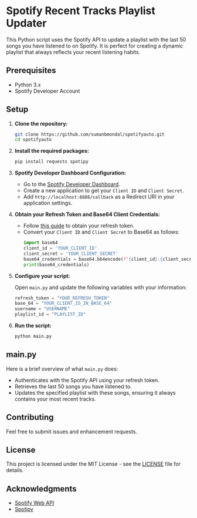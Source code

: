 # Spotify Recent Tracks Playlist Updater

This Python script uses the Spotify API to update a playlist with the last 50 songs you have listened to on Spotify. It is perfect for creating a dynamic playlist that always reflects your recent listening habits.

## Prerequisites

- Python 3.x
- Spotify Developer Account

## Setup

1. **Clone the repository:**

    ```sh
    git clone https://github.com/sumanbmondal/spotifyauto.git
    cd spotifyauto
    ```

2. **Install the required packages:**

    ```sh
    pip install requests spotipy
    ```

3. **Spotify Developer Dashboard Configuration:**
   - Go to the [Spotify Developer Dashboard](https://developer.spotify.com/dashboard/).
   - Create a new application to get your `Client ID` and `Client Secret`.
   - Add `http://localhost:8888/callback` as a Redirect URI in your application settings.

4. **Obtain your Refresh Token and Base64 Client Credentials:**

    - Follow [this guide](https://developer.spotify.com/documentation/general/guides/authorization-guide/#authorization-code-flow) to obtain your refresh token. 
    - Convert your `Client ID` and `Client Secret` to Base64 as follows:
      ```python
      import base64
      client_id = 'YOUR_CLIENT_ID'
      client_secret = 'YOUR_CLIENT_SECRET'
      base64_credentials = base64.b64encode(f"{client_id}:{client_secret}".encode()).decode()
      print(base64_credentials)
      ```

5. **Configure your script:**

    Open `main.py` and update the following variables with your information:

    ```python
    refresh_token = "YOUR_REFRESH_TOKEN"
    base_64 = "YOUR_CLIENT_ID_IN_BASE_64"
    username = "USERNAME"
    playlist_id = "PLAYLIST_ID"
    ```

6. **Run the script:**

    ```sh
    python main.py
    ```

## main.py

Here is a brief overview of what `main.py` does:

- Authenticates with the Spotify API using your refresh token.
- Retrieves the last 50 songs you have listened to.
- Updates the specified playlist with these songs, ensuring it always contains your most recent tracks.

## Contributing

Feel free to submit issues and enhancement requests.

## License

This project is licensed under the MIT License - see the [LICENSE](LICENSE) file for details.

## Acknowledgments

- [Spotify Web API](https://developer.spotify.com/documentation/web-api/)
- [Spotipy](https://spotipy.readthedocs.io/en/2.19.0/)
